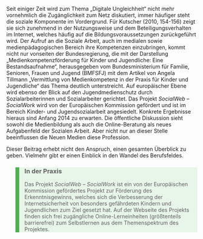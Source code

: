 <!-- filename: 01_Einleitung.md -->
<!-- title: Einleitung -->

Seit einiger Zeit wird zum Thema „Digitale Ungleichheit“ nicht mehr vornehmlich die Zugänglichkeit zum Netz diskutiert, immer häufiger steht die soziale Komponente im Vordergrund. Für Kutscher (2010, 154-156) zeigt sie sich zunehmend in der Nutzungsweise und dem Beteiligungsverhalten im Internet, welches häufig auf die Bildungsvoraussetzungen zurückgeführt wird. Der Aufruf an die Soziale Arbeit, auch im medialen sowie medienpädagogischen Bereich ihre Kompetenzen einzubringen, kommt nicht nur vonseiten der Bundesregierung, die mit der Darstellung „Medienkompetenzförderung für Kinder und Jugendliche: Eine Bestandsaufnahme“, herausgegeben vom Bundesministerium für Familie, Senioren, Frauen und Jugend (BMFSFJ) mit dem Artikel von Angela Tillmann „Vermittlung von Medienkompetenz in der Praxis für Kinder und Jugendliche“ das Thema deutlich unterstreicht. Auf europäischer Ebene wird ebenso der Blick auf den Jugendmedienschutz durch Sozialarbeiterinnen und Sozialarbeiter gerichtet. Das Projekt *SocialWeb – SocialWork* wird von der Europäischen Kommission gefördert und ist im Bereich Kinder- und Jugendsozialarbeit angesiedelt. Konkrete Ergebnisse hieraus sind Anfang 2014 zu erwarten. Die öffentliche Diskussion sieht sowohl die Medienbildung als auch die Online-Beratung als neues Aufgabenfeld der Sozialen Arbeit. Aber nicht nur an dieser Stelle beeinflussen die Neuen Medien diese Profession.

Dieser Beitrag erhebt nicht den Anspruch, einen gesamten Überblick zu geben. Vielmehr gibt er einen Einblick in den Wandel des Berufsfeldes.

<blockquote style="background: #E8F5E9; border-left: 10px solid #4CAF50">

### In der Praxis

Das Projekt *SocialWeb – SocialWork* ist ein von der Europäischen Kommission gefördertes Projekt zur Förderung des Erkenntnisgewinns, welches sich die Verbesserung der Internetsicherheit von besonders gefährdeten Kindern und Jugendlichen zum Ziel gesetzt hat. Auf der Webseite des Projekts finden sich frei zugängliche Online-Lerneinheiten (größtenteils barrierefrei) zum Selbstlernen aus dem Themenspektrum des Projektes.

</blockquote>

